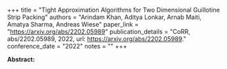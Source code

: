 +++
title = "Tight Approximation Algorithms for Two Dimensional Guillotine Strip Packing"
authors = "Arindam Khan, Aditya Lonkar, Arnab Maiti, Amatya Sharma, Andreas Wiese"
paper_link = "https://arxiv.org/abs/2202.05989"
publication_details = "CoRR, abs/2202.05989, 2022, url: <a href='https://arxiv.org/abs/2202.05989' target='_blank'>https://arxiv.org/abs/2202.05989</a>."
conference_date = "2022"
notes = ""
+++

<b>Abstract:</b>
